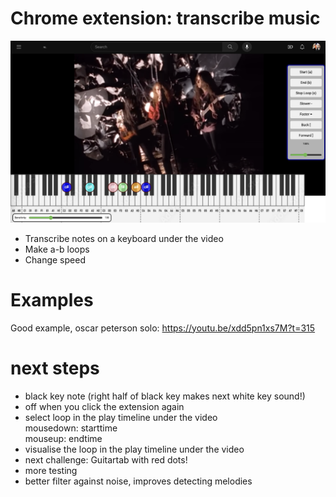 # Chrome extension: transcribe music

![Screenshot](assets/screenshot2.png)

- Transcribe notes on a keyboard under the video 
- Make a-b loops
- Change speed

# Examples

Good example, oscar peterson solo:
https://youtu.be/xdd5pn1xs7M?t=315

# next steps

- black key note (right half of black key makes next white key sound!)
- off when you click the extension again
- select loop in the play timeline under the video  
mousedown: starttime  
mouseup: endtime  
- visualise the loop in the play timeline under the video  
- next challenge: Guitartab with red dots!
- more testing  
- better filter against noise, improves detecting melodies